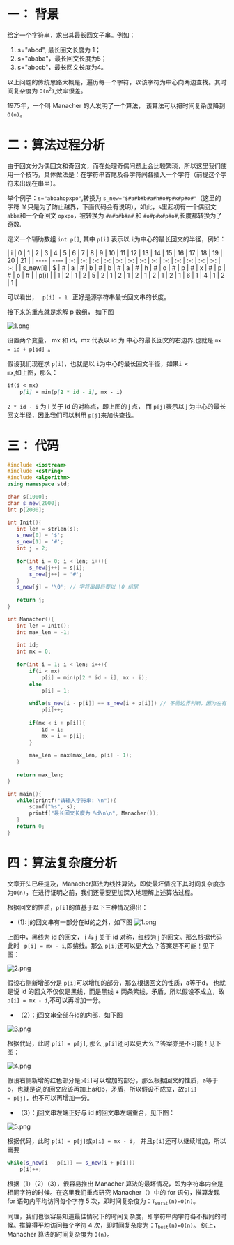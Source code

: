 # 一： 背景
给定一个字符串，求出其最长回文子串。例如：
 1. s="abcd", 最长回文长度为 1；
 2. s="ababa"，最长回文长度为5；
 3. s="abccb"，最长回文长度为4。


 以上问题的传统思路大概是，遍历每一个字符，以该字符为中心向两边查找。其时间复杂度为 <code>O(n<sup>2</sup>)</code>,效率很差。

1975年，一个叫 Manacher 的人发明了一个算法， 该算法可以把时间复杂度降到 <code>O(n)</code>。
# 二：算法过程分析
  由于回文分为偶回文和奇回文，而在处理奇偶问题上会比较繁琐，所以这里我们使用一个技巧，具体做法是：在字符串首尾及各字符间各插入一个字符（前提这个字符未出现在串里）。
  
  举个例子：<code>s="abbahopxpo"</code>,转换为 <code>s_new="$#a#b#b#a#h#o#p#x#p#o#"</code>（这里的字符  ￥只是为了防止越界，下面代码会有说明），如此，s里起初有一个偶回文 <code>abba</code>和一个奇回文 <code>opxpo</code>，被转换为 <code>#a#b#b#a#</code> 和 <code>#o#p#x#p#o#</code>,长度都转换为了奇数.
  
定义一个辅助数组 <code>int p[]</code>, 其中 <code>p[i]</code> 表示以 <code>i</code>为中心的最长回文的半径，例如：

| i | 0 | 1 | 2 | 3 | 4 | 5 | 6 | 7 | 8 | 9 | 10 | 11 | 12 | 13 | 14 | 15 | 16 | 17 | 18 | 19 | 20 | 21 |
| ---- | ---- | :-: | :-: | :-: | :-: | :-: | :-: | :-: | :-: | :-: | :-: | :-: | :-: | :-: | :-: |
| s_new[i] | $ | # | a | # | b | # | b | # | a | # | h | # | o | # | p | # | x | # | p | # | o | # | 
| p[i] |  |  1 | 2 | 1 | 2 | 5 | 2 | 1 | 2 | 1 | 2 | 1 | 2 | 1 | 2 | 1 | 6 | 1 | 4 | 1 | 2 | 1 |

可以看出， <code> p[i] - 1 </code> 正好是源字符串最长回文串的长度。

接下来的重点就是求解 p 数组， 如下图
 
 ![1.png](https://i.loli.net/2019/06/29/5d16bda5a877799771.png)
 
 设置两个变量， mx 和 id。mx 代表以 id 为 中心的最长回文的右边界,也就是 <code>mx = id + p[id] </code>。
 
 假设我们现在求 <code>p[i]</code>，也就是以 <code>i</code>为中心的最长回文半径，如果<code>i < mx</code>,如上图，那么：
 ```md
 if(i < mx)
     p[i] = min(p[2 * id - i], mx - i)
 ```
 <code>2 * id - i</code> 为 i 关于 id 的对称点，即上图的 j 点， 而 <code>p[j]</code>表示以 j 为中心的最长回文半径，因此我们可以利用  <code>p[j]</code>来加快查找。
 
 # 三： 代码
 ```cpp
 #include <iostream>
#include <cstring>
#include <algorithm>
using namespace std;

char s[1000];
char s_new[2000];
int p[2000];

int Init(){
	int len = strlen(s);
	s_new[0] = '$';
	s_new[1] = '#';
	int j = 2;
	
	for(int i = 0; i < len; i++){
		s_new[j++] = s[i];
		s_new[j++] = '#';
	}
	s_new[j] = '\0'; // 字符串最后要以 \0 结尾
	
	return j; 
} 

int Manacher(){
	int len = Init();
	int max_len = -1;
	
	int id;
	int mx = 0;
	
	for(int i = 1; i < len; i++){
		if(i < mx)
			p[i] = min(p[2 * id - i], mx - i);
		else
			p[i] = 1;
		
		while(s_new[i - p[i]] == s_new[i + p[i]]) // 不需边界判断，因为左有'$',右有'\0'
			p[i]++;
		
		if(mx < i + p[i]){
			id = i;
			mx = i + p[i];
		} 
		
		max_len = max(max_len, p[i] - 1);
	}
	
	return max_len;
}

int main(){
	while(printf("请输入字符串: \n")){
		scanf("%s", s);
		printf("最长回文长度为 %d\n\n", Manacher());
	}
	return 0;
}
```
# 四：算法复杂度分析
文章开头已经提及，Manacher算法为线性算法，即使最坏情况下其时间复杂度亦为<code>O(n)</code>，在进行证明之前，我们还需要更加深入地理解上述算法过程。

根据回文的性质，<code>p[i]</code>的值基于以下三种情况得出：
* (1): j的回文串有一部分在id的之外，如下图
![1.png](https://i.loli.net/2019/06/29/5d16c31db1cd281256.png)

上图中，黑线为 id 的回文， i 与 j 关于 id 对称，红线为 j 的回文。那么根据代码此时 <code> p[i] = mx - i</code>,即紫线。那么 <code>p[i]</code>还可以更大么？答案是不可能！见下图：

![2.png](https://i.loli.net/2019/06/29/5d16c31dc0f1a55903.png)

假设右侧新增部分是 <code>p[i]</code>可以增加的部分，那么根据回文的性质，a等于d， 也就是说 id 的回文不仅仅是黑线，而是黑线 + 两条紫线，矛盾，所以假设不成立，故 <code>p[i] = mx - i</code>,不可以再增加一分。

* （2）：j回文串全部在id的内部，如下图

![3.png](https://i.loli.net/2019/06/29/5d16c31de3b2a27940.png)

根据代码，此时 <code>p[i] = p[j]</code>, 那么 ,<code>p[i]</code>还可以更大么？答案亦是不可能！见下图：

![4.png](https://i.loli.net/2019/06/29/5d16c31dc990f40806.png)

假设右侧新增的红色部分是<code>p[i]</code>可以增加的部分，那么根据回文的性质，a等于b，也就是说j的回文应该再加上a和b，矛盾，所以假设不成立，故<code>p[i] = p[j]</code>，也不可以再增加一分。

* （3）：j回文串左端正好与 id 的回文串左端重合，见下图：

![5.png](https://i.loli.net/2019/06/29/5d16c31dd7d7181410.png)

根据代码，此时 <code>p[i] = p[j]</code>或<code>p[i] = mx - i</code>， 并且<code>p[i]</code>还可以继续增加，所以需要

```cpp
while(s_new[i - p[i]] == s_new[i + p[i]])
    p[i]++;
```
根据（1）（2）（3），很容易推出 Manacher 算法的最坏情况，即为字符串内全是相同字符的时候。在这里我们重点研究 Manacher（）中的 for 语句，推算发现 for 语句内平均访问每个字符 5 次，即时间复杂度为：<code>T<sub>worst</sub>(n)=O(n)</code>。

同理，我们也很容易知道最佳情况下的时间复杂度，即字符串内字符各不相同的时候。推算得平均访问每个字符 4 次，即时间复杂度为：<code>T<sub>best</sub>(n)=O(n)</code>。
综上，Manacher 算法的时间复杂度为 <code>O(n)</code>。